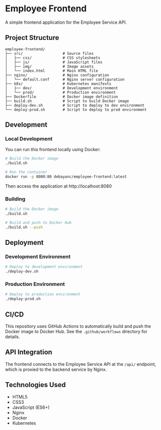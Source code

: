 # Employee Frontend

A simple frontend application for the Employee Service API.

## Project Structure

```
employee-frontend/
├── src/                  # Source files
│   ├── css/              # CSS stylesheets
│   ├── js/               # JavaScript files
│   ├── img/              # Image assets
│   └── index.html        # Main HTML file
├── nginx/                # Nginx configuration
│   └── default.conf      # Nginx server configuration
├── k8s/                  # Kubernetes manifests
│   ├── dev/              # Development environment
│   └── prod/             # Production environment
├── Dockerfile            # Docker image definition
├── build.sh              # Script to build Docker image
├── deploy-dev.sh         # Script to deploy to dev environment
└── deploy-prod.sh        # Script to deploy to prod environment
```

## Development

### Local Development

You can run this frontend locally using Docker:

```bash
# Build the Docker image
./build.sh

# Run the container
docker run -p 8080:80 debayanc/employee-frontend:latest
```

Then access the application at http://localhost:8080

### Building

```bash
# Build the Docker image
./build.sh

# Build and push to Docker Hub
./build.sh --push
```

## Deployment

### Development Environment

```bash
# Deploy to development environment
./deploy-dev.sh
```

### Production Environment

```bash
# Deploy to production environment
./deploy-prod.sh
```

## CI/CD

This repository uses GitHub Actions to automatically build and push the Docker image to Docker Hub. See the `.github/workflows` directory for details.

## API Integration

The frontend connects to the Employee Service API at the `/api/` endpoint, which is proxied to the backend service by Nginx.

## Technologies Used

- HTML5
- CSS3
- JavaScript (ES6+)
- Nginx
- Docker
- Kubernetes